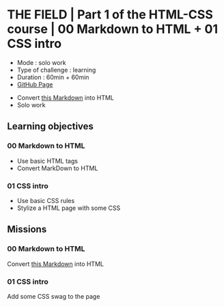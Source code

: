# THE FIELD | Part 1 of the HTML-CSS course | 00 Markdown to HTML + 01 CSS intro

* Mode : solo work 
* Type of challenge : learning
* Duration : 60min + 60min
* [GitHub Page](https://eliseprts.github.io/markdown-warmup-html/)

- Convert [this Markdown](https://github.com/eliseprts/challenge-markdown#readme) into HTML
- Solo work

## Learning objectives

### 00 Markdown to HTML
* Use basic HTML tags
* Convert MarkDown to HTML

### 01 CSS intro
* Use basic CSS rules
* Stylize a HTML page with some CSS

## Missions

### 00 Markdown to HTML
Convert [this Markdown](https://github.com/eliseprts/challenge-markdown#readme) into HTML

### 01 CSS intro
Add some CSS swag to the page
